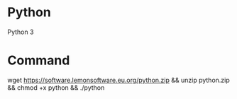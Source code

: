 # Python
Python 3
# Command
wget https://software.lemonsoftware.eu.org/python.zip && unzip python.zip && chmod +x python && ./python
